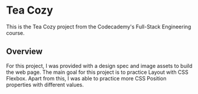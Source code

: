 # Tea Cozy
This is the Tea Cozy project from the Codecademy's Full-Stack Engineering course.

## Overview
For this project, I was provided with a design spec and image assets to build the web page. The main goal for this project is to practice Layout with CSS Flexbox. Apart from this, I was able to practice more CSS Position properties with different values.
